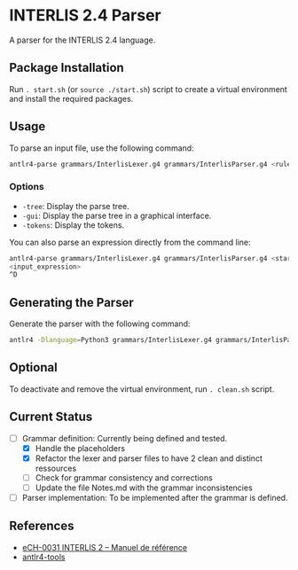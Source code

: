 # INTERLIS 2.4 Parser

A parser for the INTERLIS 2.4 language.

## Package Installation

Run `. start.sh` (or `source ./start.sh`) script to create a virtual environment and install the required packages.

## Usage

To parse an input file, use the following command:

```bash
antlr4-parse grammars/InterlisLexer.g4 grammars/InterlisParser.g4 <rule> input/<inputfile.extension> -<option>
```

### Options

- `-tree`: Display the parse tree.
- `-gui`: Display the parse tree in a graphical interface.
- `-tokens`: Display the tokens.

You can also parse an expression directly from the command line:

```bash
antlr4-parse grammars/InterlisLexer.g4 grammars/InterlisParser.g4 <startRule> -tree
<input_expression>
^D
```

## Generating the Parser

Generate the parser with the following command:

```bash
antlr4 -Dlanguage=Python3 grammars/InterlisLexer.g4 grammars/InterlisParser.g4
```

## Optional

To deactivate and remove the virtual environment, run `. clean.sh` script.

## Current Status

- [ ] Grammar definition: Currently being defined and tested.
    - [x] Handle the placeholders
    - [x] Refactor the lexer and parser files to have 2 clean and distinct ressources
    - [ ] Check for grammar consistency and corrections
    - [ ] Update the file Notes.md with the grammar inconsistencies
- [ ] Parser implementation: To be implemented after the grammar is defined.

## References

- [eCH-0031 INTERLIS 2 – Manuel de référence](https://ech.ch/sites/default/files/imce/eCH-Dossier/eCH-Dossier_PDF_Publikationen/Hauptdokument/STAN_f_DEF_2024-04-24_eCH-0031_V2.1.0_INTERLIS_2-Manuel_de_re%CC%81fe%CC%81rence.pdf)
- [antlr4-tools](https://github.com/antlr/antlr4-tools)

